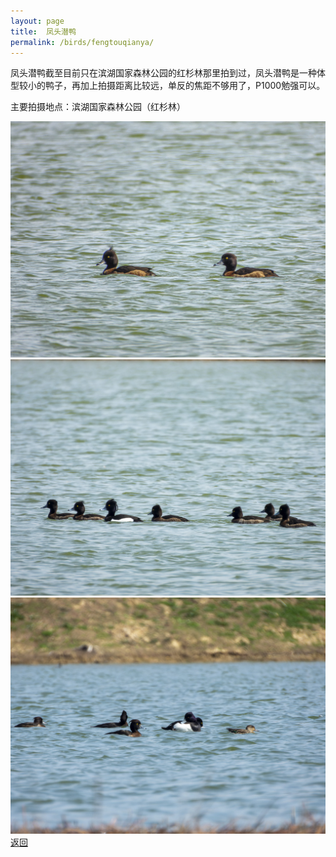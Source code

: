 ```yaml
---
layout: page
title: 	凤头潜鸭
permalink: /birds/fengtouqianya/
---
```

凤头潜鸭截至目前只在滨湖国家森林公园的红杉林那里拍到过，凤头潜鸭是一种体型较小的鸭子，再加上拍摄距离比较远，单反的焦距不够用了，P1000勉强可以。

主要拍摄地点：滨湖国家森林公园（红杉林）

![](../picture/凤头潜鸭/DSCN7609-NRW_DxO_DeepPRIME.jpg)
![](../picture/凤头潜鸭/DSCN7606-NRW_DxO_DeepPRIME.jpg)
![](../picture/凤头潜鸭/DSCN7625-NRW_DxO_DeepPRIME.jpg)
[返回](../../)
